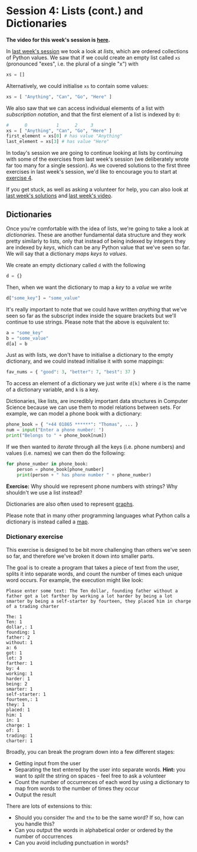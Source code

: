 # Session 4: Lists (cont.) and Dictionaries

**The video for this week's session is [here][video].**

[video]: https://youtu.be/E-QXg8Gc-nU

In [last week's session][s3notes] we took a look at *lists*, which are ordered
collections of Python values. We saw that if we could create an empty list
called `xs` (pronounced "exes", i.e. the plural of a single "x") with

```python
xs = []
```

Alternatively, we could initialise `xs` to contain some values:

```python
xs = [ "Anything", "Can", "Go", "Here" ]
```

We also saw that we can access individual elements of a list with *subscription
notation*, and that the first element of a list is indexed by `0`:

```python
#      0           1      2     3
xs = [ "Anything", "Can", "Go", "Here" ]
first_element = xs[0] # has value "Anything"
last_element = xs[3] # has value "Here"
```

[s3notes]: https://github.com/oxcompsoc/learntocode/tree/master/session3

In today's session we are going to continue looking at lists by continuing with
some of the exercises from last week's session (we deliberately wrote far too
many for a single session). As we covered solutions to the first three
exercises in last week's session, we'd like to encourage you to start at
[exercise 4][s3e4].

[s3e4]: https://github.com/oxcompsoc/learntocode/tree/master/session3#exercise-4-flattening-lists

If you get stuck, as well as asking a volunteer for help, you can also look at
[last week's solutions][s3solutions] and [last week's video][s3video].

[s3solutions]: https://raw.githubusercontent.com/oxcompsoc/learntocode/master/session3/solutions.py
[s3video]: https://www.youtube.com/watch?v=TU1aisio7IU

## Dictionaries

Once you're comfortable with the idea of lists, we're going to take a look at
*dictionaries*. These are another fundamental data structure and they work
pretty similarly to lists, only that instead of being indexed by integers they
are indexed by *keys*, which can be any Python value that we've seen so far. We
will say that a dictionary *maps keys to values*.

We create an empty dictionary called `d` with the following

```python
d = {}
```

Then, when we want the dictionary to map a *key* to a *value* we write

```python
d["some_key"] = "some_value"
```

It's really important to note that we could have written *anything* that we've
seen so far as the subscript index inside the square brackets but we'll
continue to use strings. Please note that the above is equivalent to:

```python
a = "some_key"
b = "some_value"
d[a] = b
```

Just as with lists, we don't have to initialise a dictionary to the empty
dictionary, and we could instead initialise it with some mappings:

```python
fav_nums = { "good": 3, "better": 7, "best": 37 }
```

To access an element of a dictionary we just write `d[k]` where `d` is the name
of a dictionary variable, and `k` is a key.

Dictionaries, like lists, are incredibly important data structures in Computer
Science because we can use them to model relations between sets. For example,
we can model a phone book with a dictionary:

```python
phone_book = { "+44 01865 ******": "Thomas", ... }
num = input("Enter a phone number: ")
print("Belongs to " + phone_book[num])
```

If we then wanted to *iterate* through all the keys (i.e. phone numbers) and
values (i.e. names) we can then do the following:

```python
for phone_number in phone_book:
    person = phone_book[phone_number]
    print(person + " has phone number " + phone_number)
```

**Exercise:** Why should we represent phone numbers with strings? Why shouldn't
we use a list instead?

Dictionaries are also often used to represent [graphs][].

[graphs]: https://en.wikipedia.org/wiki/Graph_(discrete_mathematics)

Please note that in many other programming languages what Python calls a
dictionary is instead called a [map][].

[map]: https://en.wikipedia.org/wiki/Associative_array 

### Dictionary exercise

This exercise is designed to be bit more challenging than others we've seen so
far, and therefore we've broken it down into smaller parts.

The goal is to create a program that takes a piece of text from the user,
splits it into separate words, and count the number of times each unique word
occurs. For example, the execution might like look:

```
Please enter some text: The Ten dollar, founding father without a father got a lot farther by working a lot harder by being a lot smarter by being a self-starter by fourteen, they placed him in charge of a trading charter

The: 1
Ten: 1
dollar,: 1
founding: 1
father: 2
without: 1
a: 6
got: 1
lot: 3
farther: 1
by: 4
working: 1
harder: 1
being: 2
smarter: 1
self-starter: 1
fourteen,: 1
they: 1
placed: 1
him: 1
in: 1
charge: 1
of: 1
trading: 1
charter: 1
```

Broadly, you can break the program down into a few different stages:

* Getting input from the user
* Separating the text entered by the user into separate words. **Hint:** you want to *split* the string on spaces - feel free to ask a volunteer
* Count the number of occurrences of each word by using a dictionary to map from words to the number of times they occur
* Output the result

There are lots of extensions to this:

* Should you consider `The` and `the` to be the same word? If so, how can you handle this?
* Can you output the words in alphabetical order or ordered by the number of occurrences
* Can you avoid including punctuation in words?
